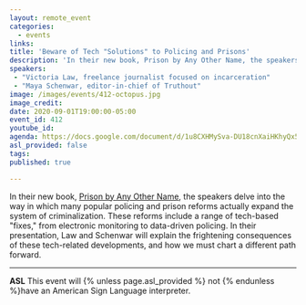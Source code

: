 ```yaml
---
layout: remote_event
categories:
  - events
links: 
title: 'Beware of Tech "Solutions" to Policing and Prisons'
description: 'In their new book, Prison by Any Other Name, the speakers delve into the way in which many popular policing and prison reforms actually expand the system of criminalization. These reforms include a range of tech-based "fixes," from electronic monitoring to data-driven policing. In their presentation, Law and Schenwar will explain the frightening consequences of these tech-related developments, and how we must chart a different path forward. '
speakers:
 - "Victoria Law, freelance journalist focused on incarceration"
 - "Maya Schenwar, editor-in-chief of Truthout"
image: /images/events/412-octopus.jpg
image_credit:
date: 2020-09-01T19:00:00-05:00
event_id: 412
youtube_id: 
agenda: https://docs.google.com/document/d/1u8CXHMySva-DU18cnXaiHKhyQx5m88gF1qW-sksDmLU/edit?usp=sharing
asl_provided: false
tags: 
published: true

---
```


In their new book, [Prison by Any Other Name](https://thenewpress.com/books/prison-by-any-other-name), the speakers delve into the way in which many popular policing and prison reforms actually expand the system of criminalization. These reforms include a range of tech-based "fixes," from electronic monitoring to data-driven policing. In their presentation, Law and Schenwar will explain the frightening consequences of these tech-related developments, and how we must chart a different path forward.

---

**ASL** This event will {% unless page.asl_provided %} not {% endunless %}have an American Sign Language interpreter.
